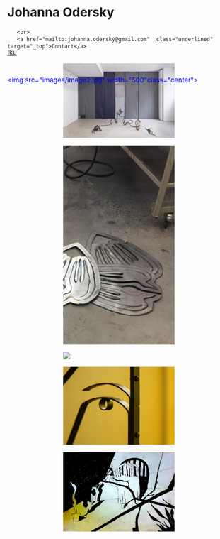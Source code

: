 <!DOCTYPE html>
<html>
<head>
    <title> 
Johanna Odersky
    </title>
    <link href="https://fonts.googleapis.com/css?family=Amiri:400i|Cardo:400i|Cormorant+Garamond:400i|EB+Garamond|Libre+Baskerville:400i|Noto+Serif:400i|Old+Standard+TT:400i|Source+Serif+Pro"
    rel="stylesheet"
    >
    <style>
        
        body {
            background-color:rgb(231, 231, 231);
            
            font-family: 'EB Garamond', serif;
            padding-top: 60px;

           padding-left: 50px; 
            }
img {            padding-top: 15px;
}
       .center {
    display: block;
    margin-left: auto;
    margin-right: auto;
    width: 50%;
}

h1{
    font-style:initial;
font-size:17px;  
position:fixed;
padding-left: 35px; 
  }

   .underlined {
        text-decoration: underline;
        color:blue;
    }
p {
    padding-top: 30px;
    font-size: 15px;
    color: blue;
    position:fixed;

padding-left: 35px; 
 
}    
    </style>
    </head>
</html>
<body>

<div>

   <h1>Johanna Odersky</h1>
   <p style="color: blue"> 
    <a href="https://soundcloud.com/ikukojohanna" class="underlined">Iku</a>
        
       <br>
       <a href="mailto:johanna.odersky@gmail.com"  class="underlined" target="_top">Contact</a>
     
   </p>

   <img src="images/image2.jpg" width="500"class="center">
</div>

   <br>
   <img src="images/image1.jpg" width="1000"class="center">
<br>
   <img src="images/image3.png" width="500" class="center">

   <br>
 
  
   <img src="images/image5.jpg" width="500" class="center">
   <br>
   <img src="images/image5b.jpg" width="500" class="center">
   
   <br>
   <img src="images/image4.jpg" width="500" class="center">
   <br>

</body>

